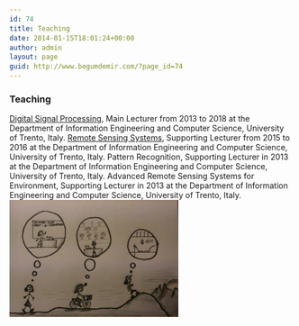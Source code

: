 ```yaml
---
id: 74
title: Teaching
date: 2014-01-15T18:01:24+00:00
author: admin
layout: page
guid: http://www.begumdemir.com/?page_id=74
---
```

<div class="col-lg-12 text-left">
  <h3>Teaching</h3>
  <div class="row m-0">
    <div class="col-lg-8 p-0 text-left">
      <span class="list-group-item list-group-item-action">
        <a title="Digital Signal Processing" href="http://rslab-tech.disi.unitn.it/moodle/course/view.php?id=17" target="_blank">Digital Signal Processing</a>, Main Lecturer from 2013 to 2018 at the Department of Information Engineering and Computer Science, University of Trento, Italy.
      </span>
      <span class="list-group-item list-group-item-action">
        <a title="Remote Sensing Systems" href="http://rslab-tech.disi.unitn.it/moodle/course/view.php?id=10" target="_blank">Remote Sensing Systems</a>, Supporting Lecturer from 2015 to 2016 at the Department of Information Engineering and Computer Science, University of Trento, Italy.
      </span>
      <span class="list-group-item list-group-item-action">Pattern Recognition, Supporting Lecturer in 2013 at the Department of Information Engineering and Computer Science, University of Trento, Italy.
      </span>
      <span class="list-group-item list-group-item-action">Advanced Remote Sensing Systems for Environment, Supporting Lecturer in 2013 at the Department of Information Engineering and Computer Science, University of Trento, Italy.
      </span>
    </div>
    <div class="col-lg-4 text-left">
      <img class="rounded img-pointer" id="dspImg" src="./assets/images/dsp_1.jpg" style="margin-right: 10px" align="left" width="300px" >
    </div>
  </div>  
</div>

<!-- Modal -->
<!-- The Modal -->
<div id="myModal" class="modal">
  <span class="close">&times;</span>
  <img class="modal-content" id="dspImg">
  <div id="caption"></div>
</div>


<script>
// Get the modal
var modal = document.getElementById('myModal');

// Get the image and insert it inside the modal - use its "alt" text as a caption
var img = document.getElementById('myImg');
var modalImg = document.getElementById("dspImg");
var captionText = document.getElementById("caption");

img.onclick = function(){
  alert("Zart"); 
    modal.style.display = "block";
    modalImg.src = this.src;
    captionText.innerHTML = this.alt;
}

// Get the <span> element that closes the modal
var span = document.getElementsByClassName("close")[0];

// When the user clicks on <span> (x), close the modal
span.onclick = function() { 
    modal.style.display = "none";
}
</script>

<style type="text/css">
 /* Style the Image Used to Trigger the Modal */
#dspImg:hover {opacity: 0.7;}

/* The Modal (background) */
.modal {
    display: none; /* Hidden by default */
    position: fixed; /* Stay in place */
    z-index: 1; /* Sit on top */
    padding-top: 100px; /* Location of the box */
    left: 0;
    top: 0;
    width: 100%; /* Full width */
    height: 100%; /* Full height */
    overflow: auto; /* Enable scroll if needed */
    background-color: rgb(0,0,0); /* Fallback color */
    background-color: rgba(0,0,0,0.9); /* Black w/ opacity */
}

/* Modal Content (Image) */
.modal-content {
    margin: auto;
    display: block;
    width: 80%;
    max-width: 700px;
}

/* Caption of Modal Image (Image Text) - Same Width as the Image */
#caption {
    margin: auto;
    display: block;
    width: 80%;
    max-width: 700px;
    text-align: center;
    color: #ccc;
    padding: 10px 0;
    height: 150px;
}

/* Add Animation - Zoom in the Modal */
.modal-content, #caption {
    animation-name: zoom;
    animation-duration: 0.6s;
}

@keyframes zoom {
    from {transform:scale(0)}
    to {transform:scale(1)}
}

/* The Close Button */
.close {
    position: absolute;
    top: 15px;
    right: 35px;
    color: #f1f1f1;
    font-size: 40px;
    font-weight: bold;
    transition: 0.3s;
}

.close:hover,
.close:focus {
    color: #bbb;
    text-decoration: none;
    cursor: pointer;
}

/* 100% Image Width on Smaller Screens */
@media only screen and (max-width: 700px){
    .modal-content {
        width: 100%;
    }
}  
</style>
